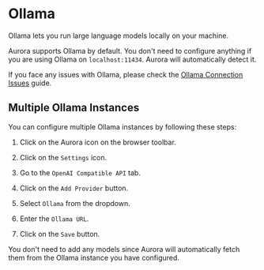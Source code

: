 # Ollama 

Ollama lets you run large language models locally on your machine.

Aurora supports Ollama by default. You don't need to configure anything if you are using Ollama on `localhost:11434`. Aurora will automatically detect it.

If you face any issues with Ollama, please check the [Ollama Connection Issues](/connection-issue.md) guide.


## Multiple Ollama Instances

You can configure multiple Ollama instances by following these steps:


1. Click on the Aurora icon on the browser toolbar.

2. Click on the `Settings` icon.

3. Go to the `OpenAI Compatible API` tab.

4. Click on the `Add Provider` button.

5. Select `Ollama` from the dropdown.

6. Enter the `Ollama URL`.

7. Click on the `Save` button.

You don't need to add any models since Aurora will automatically fetch them from the Ollama instance you have configured.